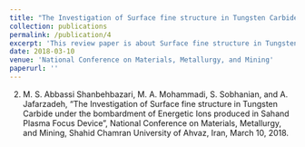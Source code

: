 ```yaml
---
title: "The Investigation of Surface fine structure in Tungsten Carbide under the bombardment of Energetic Ions produced in Sahand Plasma Focus Device"
collection: publications
permalink: /publication/4
excerpt: 'This review paper is about Surface fine structure in Tungsten Carbide.'
date: 2018-03-10
venue: 'National Conference on Materials, Metallurgy, and Mining'
paperurl: ''
---
```


2.	M. S. Abbassi Shanbehbazari, M. A. Mohammadi, S. Sobhanian, and A. Jafarzadeh, “The Investigation of 
Surface fine structure in Tungsten Carbide under the bombardment of Energetic Ions produced in Sahand Plasma 
Focus Device”, National Conference on Materials, Metallurgy, and Mining, Shahid Chamran University of Ahvaz, 
Iran, March 10, 2018.